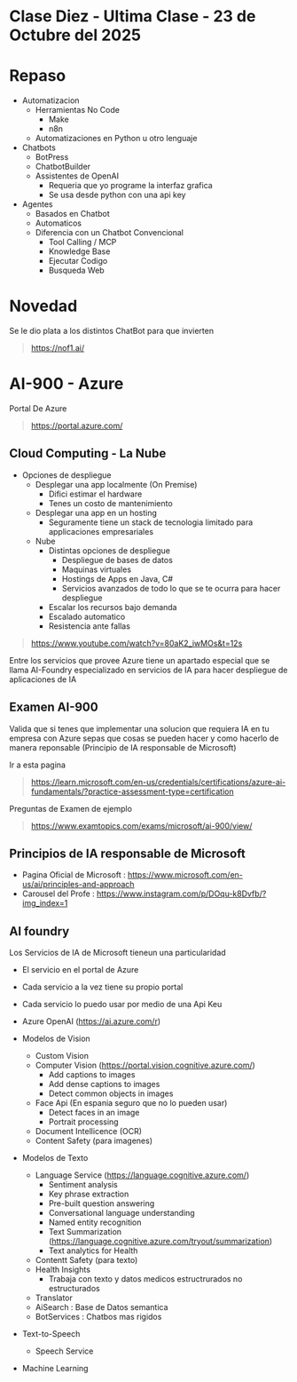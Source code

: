 # Clase Diez - Ultima Clase - 23 de Octubre del 2025

# Repaso

* Automatizacion
  * Herramientas No Code
      * Make
      * n8n
  * Automatizaciones en Python u otro lenguaje
* Chatbots
  * BotPress
  * ChatbotBuilder
  * Assistentes de OpenAI
      * Requeria que yo programe la interfaz grafica
      * Se usa desde python con una api key
* Agentes
  * Basados en Chatbot
  * Automaticos
  * Diferencia con un Chatbot Convencional
    * Tool Calling / MCP
    * Knowledge Base
    * Ejecutar Codigo
    * Busqueda Web
  
# Novedad

Se le dio plata a los distintos ChatBot para que invierten
> https://nof1.ai/

# AI-900 - Azure

Portal De Azure
> https://portal.azure.com/


## Cloud Computing - La Nube

* Opciones de despliegue
  * Desplegar una app localmente (On Premise)
    * Difici estimar el hardware
    * Tenes un costo de mantenimiento
  * Desplegar una app en un hosting
    * Seguramente tiene un stack de tecnologia limitado para applicaciones empresariales
  * Nube
    * Distintas opciones de despliegue
        * Despliegue de bases de datos
        * Maquinas virtuales
        * Hostings de Apps en Java, C#
        * Servicios avanzados de todo lo que se te ocurra para hacer despliegue
    * Escalar los recursos bajo demanda
    * Escalado automatico
    * Resistencia ante fallas

> https://www.youtube.com/watch?v=80aK2_iwMOs&t=12s

Entre los servicios que provee Azure tiene un apartado especial que se llama AI-Foundry especializado en servicios de IA para hacer despliegue de aplicaciones de IA

## Examen AI-900

Valida que si tenes que implementar una solucion que requiera IA en tu empresa con Azure sepas que cosas se pueden hacer
y como hacerlo de manera reponsable (Principio de IA responsable de Microsoft)

Ir a esta pagina 
> https://learn.microsoft.com/en-us/credentials/certifications/azure-ai-fundamentals/?practice-assessment-type=certification

Preguntas de Examen de ejemplo
> https://www.examtopics.com/exams/microsoft/ai-900/view/

## Principios de IA responsable de Microsoft

* Pagina Oficial de Microsoft : https://www.microsoft.com/en-us/ai/principles-and-approach
* Carousel del Profe : https://www.instagram.com/p/DOqu-k8Dvfb/?img_index=1

## AI foundry

Los Servicios de IA de Microsoft tieneun una particularidad
* El servicio en el portal de Azure
* Cada servicio a la vez tiene su propio portal
* Cada servicio lo puedo usar por medio de una Api Keu

* Azure OpenAI (https://ai.azure.com/r)
  
* Modelos de Vision
    * Custom Vision
    * Computer Vision (https://portal.vision.cognitive.azure.com/)
       * Add captions to images
       * Add dense captions to images
       * Detect common objects in images
    * Face Api  (En espania seguro que no lo pueden usar)
       * Detect faces in an image
       * Portrait processing
    * Document Intellicence (OCR)
    * Content Safety (para imagenes)
      
* Modelos de Texto
    * Language Service (https://language.cognitive.azure.com/)
         * Sentiment analysis
         * Key phrase extraction
         * Pre-built question answering
         * Conversational language understanding
         * Named entity recognition
         * Text Summarization     (https://language.cognitive.azure.com/tryout/summarization)
         * Text analytics for Health
    * Contentt Safety (para texto)
    * Health Insights
      * Trabaja con texto y datos medicos estructrurados  no estructurados
    * Translator
    * AiSearch : Base de Datos semantica
    * BotServices : Chatbos mas rigidos

* Text-to-Speech
    * Speech Service
      
* Machine Learning
